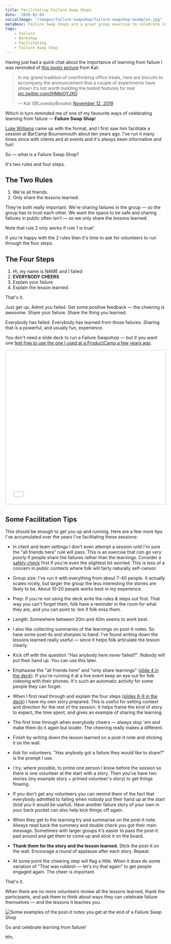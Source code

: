 ```yaml
---
title: Facilitating Failure Swap Shops
date: '2020-02-03'
socialImage: "/images/failure-swapshop/failure-swapshop-examples.jpg"
metaDesc: Failure Swap Shops are a great group exercise to celebrate learning from failure — here are some tips on how to facilitate a session.
tags: 
    - Failure
    - Workshop
    - Facilitating
    - Failure Swap Shop
---
```


Having just had a quick chat about the importance of learning from failure I was reminded of [this lovely picture](https://t.co/lHMklOYJXO) from Kat:

<blockquote class="twitter-tweet"><p lang="en" dir="ltr">In my grand tradition of overthinking office treats, here are biscuits to accompany the announcement that a couple of experiments have shown it’s not worth building the tested features for real <a href="https://t.co/lHMklOYJXO">pic.twitter.com/lHMklOYJXO</a></p>&mdash; Kat (@LovedayBrooke) <a href="https://twitter.com/LovedayBrooke/status/1194162110856650754?ref_src=twsrc%5Etfw">November 12, 2019</a></blockquote> <script async src="https://platform.twitter.com/widgets.js" charset="utf-8"></script>

Which in turn reminded me of one of my favourite ways of celebrating learning from failure —  **Failure Swap Shop**!

[Luke Williams](https://twitter.com/alukeonlife) came up with the format, and I first saw him facilitate a session at BarCamp Bournemouth about ten years ago. I've run it many times since with clients and at events and it's always been informative and fun!

So — what is a Failure Swap Shop? 

It's two rules and four steps.

## The Two Rules

1. We're all friends.
2. Only share the lessons learned.

They're both really important. We're sharing failures in the group — so the group has to trust each other. We want the space to be safe and sharing failures in public often isn't — so we only share the lessons learned. 

Note that rule 2 only works if rule 1 is true!

If you're happy with the 2 rules then it's time to ask for volunteers to run through the four steps.

## The Four Steps

1. Hi, my name is NAME and I failed
2. **EVERYBODY CHEERS**
3. Explain your failure
4. Explain the lesson learned.

That's it. 

Just get up. Admit you failed. Get some positive feedback — the cheering is awesome. Share your failure. Share the thing you learned.

Everybody has failed. Everybody has learned from those failures. Sharing that is a powerful, and usually fun, experience.

You don't need a slide deck to run a Failure Swapshop — but if you want one [feel free to use the one I used at a ProductCamp a few years ago](//www.slideshare.net/adrianh/failure-swapshop).

<iframe src="//www.slideshare.net/slideshow/embed_code/key/wnMWdxQEXW41dl" width="595" height="485" frameborder="0" marginwidth="0" marginheight="0" scrolling="no" style="border:1px solid #CCC; border-width:1px; margin-bottom:5px; max-width: 100%;" allowfullscreen></iframe>

## Some Facilitation Tips

This should be enough to get you up and running. Here are a few more tips I've accumulated over the years I've facilitating these sessions:

* In client and team settings I don't even attempt a session until I'm sure the "all friends here" rule will pass. This is an exercise that _can go very poorly_ if people share the failures rather than the learnings. Consider a [safety check](https://lizkeogh.com/2012/12/05/how-to-run-safety-checks/) first if you're even the slightest bit worried. This is less of a concern in public contexts where folk will fairly naturally self-censor.

* Group size: I've run it with everything from about 7-40 people. It actually scales nicely, but larger the group the less interesting the stories are likely to be. About 10-20 people works best in my experience. 

* Prep: If you're not using the deck write the rules & steps out first. That way you can't forget them, folk have a reminder in the room for what they are, and you can point to 'em if folk miss them.

* Length: Somewhere between 20m and 40m seems to work best.

* I also like collecting summaries of the learnings on post-it notes. So have some post-its and sharpies to hand. I've found writing down the lessons learned really useful — since it helps folk articulate the lesson clearly.

* Kick off with the question "Has anybody here _never_ failed?". Nobody will put their hand up. You can use this later.

* Emphasise the "all friends here" and "only share learnings" ([slide 4 in the deck](https://www.slideshare.net/adrianh/failure-swapshop/4)). If you're running it at a live event keep an eye out for folk videoing with their phones. It's such an automatic activity for some people they can forget.

* When I first read through and explain the four steps ([slides 6-9 in the deck](https://www.slideshare.net/adrianh/failure-swapshop/6)) I have my own story prepared. This is useful for setting context and direction for the rest of the session. It helps frame the kind of story to expect, the time spent, and gives an example of sharing the learning.

* The first time through when everybody cheers — always stop 'em and make them do it again but louder. The cheering really makes a different.

* Finish by writing down the lesson learned on a post-it note and sticking it on the wall.

* Ask for volunteers. "Has anybody got a failure they would like to share?" is the prompt I use. 

* I try, where possible, to prime one person I know before the session so there is one volunteer at the start with a story. Then you've have two stories (my example story + primed volunteer's story) to get things flowing. 

* If you don't get any volunteers you can remind them of the fact that everybody admitted to failing when nobody put their hand up at the start (told you it would be useful). Have another failure story of your own in your back pocket can also help kick things off again.

* When they get to the learning try and summarise on the post-it note. Always read back the summary and double check you got their main message. Sometimes with larger groups it's easier to pass the post-it pad around and get them to come up and stick it on the board. 

* **Thank them for the story and the lesson learned.** Stick the post-it on the wall. Encourage a round of applause after each story. Repeat. 

* At some point the cheering step will flag a little. When it does do some variation of "That was rubbish — let's try that again" to get people engaged again. The cheer is important. 

That's it. 

When there are no more volunteers review all the lessons learned, thank the participants, and ask them to think about ways they can celebrate failure themselves — and the lessons it teaches you.

![Some examples of the post-it notes you get at the end of a Failure Swap Shop](/images/failure-swapshop/failure-swapshop-examples.jpg)

Go and celebrate learning from failure!

ttfn.

